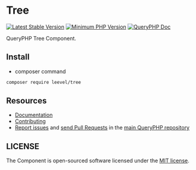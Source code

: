 Tree
=================

[![Latest Stable Version](http://img.shields.io/packagist/v/leevel/tree.svg)](https://packagist.org/packages/leevel/tree)
<a href="https://php.net"><img src="https://img.shields.io/badge/php-%3E%3D%207.4.0-8892BF.svg" alt="Minimum PHP Version"></a>
[![QueryPHP Doc](https://img.shields.io/badge/docs-passing-green.svg?maxAge=2592000)](https://www.queryphp.com/docs/)

QueryPHP Tree Component.

## Install

- composer command

```bash
composer require leevel/tree
```

Resources
---------

  * [Documentation](https://www.queryphp.com/docs/component/tree.html)
  * [Contributing](https://www.queryphp.com/docs/developer/)
  * [Report issues](https://github.com/hunzhiwange/framework/issues) and
    [send Pull Requests](https://github.com/hunzhiwange/framework/pulls)
    in the [main QueryPHP repository](https://github.com/hunzhiwange/framework)

## LICENSE

The Component is open-sourced software licensed under the [MIT license](LICENSE).
